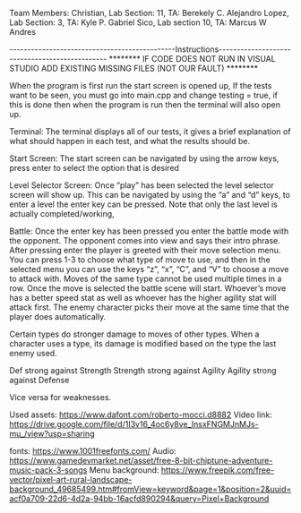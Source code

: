 Team Members:
              Christian, Lab Section: 11, TA: Berekely C.
              Alejandro Lopez, Lab Section: 3, TA: Kyle P.
              Gabriel Sico, Lab section 10, TA: Marcus W
              Andres

----------------------------------------------Instructions-----------------------------------------------
******** IF CODE DOES NOT RUN IN VISUAL STUDIO ADD EXISTING MISSING FILES (NOT OUR FAULT) ********

When the program is first run the start screen is opened up, If the tests want to be seen, you must go into main.cpp and change testing = true, if this is done then when the program is run then the terminal will also open up.

Terminal: The terminal displays all of our tests, it gives a brief explanation of what should happen in each test, and what the results should be. 

Start Screen: The start screen can be navigated by using the arrow keys, press enter to select the option that is desired

Level Selector Screen: Once “play” has been selected the level selector screen will show up. This can be navigated by using the “a” and “d” keys, to enter a level the enter key can be pressed. Note that only the last level is actually completed/working, 

Battle: Once the enter key has been pressed you enter the battle mode with the opponent. The opponent comes into view and says their intro phrase. After pressing enter the player is greeted with their move selection menu. You can press 1-3 to choose what type of move to use, and then in the selected menu you can use the keys “z”, “x”, “C”, and “V” to choose a move to attack with. Moves of the same type cannot be used multiple times in a row. Once the move is selected the battle scene will start. Whoever’s move has a better speed stat as well as whoever has the higher agility stat will attack first. The enemy character picks their move at the same time that the player does automatically. 

Certain types do stronger damage to moves of other types. When a character uses a type, its damage is modified based on the type the last enemy used. 

Def strong against Strength
Strength strong against Agility
Agility strong against Defense

Vice versa for weaknesses.

Used assets:
https://www.dafont.com/roberto-mocci.d8882 
Video link: 
https://drive.google.com/file/d/1I3v16_4oc6y8ve_InsxFNGMJnMJs-mu_/view?usp=sharing 

fonts: https://www.1001freefonts.com/ Audio: https://www.gamedevmarket.net/asset/free-8-bit-chiptune-adventure-music-pack-3-songs Menu background: https://www.freepik.com/free-vector/pixel-art-rural-landscape-background_49685499.htm#fromView=keyword&page=1&position=2&uuid=acf0a709-22d6-4d2a-94bb-16acfd890294&query=Pixel+Background
